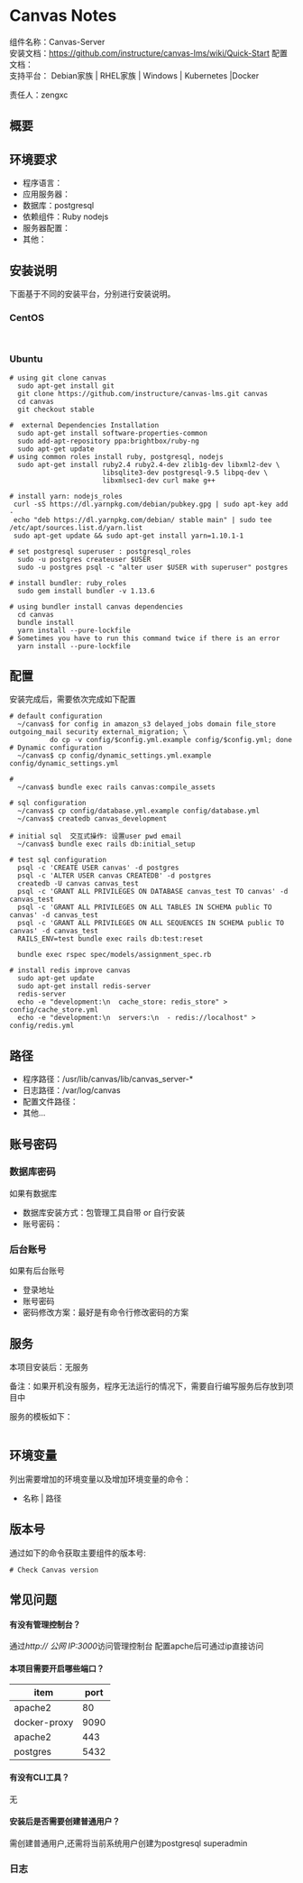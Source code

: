 # Canvas Notes

组件名称：Canvas-Server  
安装文档：https://github.com/instructure/canvas-lms/wiki/Quick-Start
配置文档：  
支持平台： Debian家族 | RHEL家族 | Windows | Kubernetes |Docker  

责任人：zengxc

## 概要



## 环境要求

* 程序语言：
* 应用服务器：
* 数据库：postgresql
* 依赖组件：Ruby  nodejs
* 服务器配置：
* 其他：

## 安装说明


下面基于不同的安装平台，分别进行安装说明。

### CentOS

```shell


```

### Ubuntu

```shell
# using git clone canvas
  sudo apt-get install git
  git clone https://github.com/instructure/canvas-lms.git canvas
  cd canvas
  git checkout stable

#  external Dependencies Installation 
  sudo apt-get install software-properties-common
  sudo add-apt-repository ppa:brightbox/ruby-ng
  sudo apt-get update
# using common roles install ruby, postgresql, nodejs  
  sudo apt-get install ruby2.4 ruby2.4-dev zlib1g-dev libxml2-dev \
                       libsqlite3-dev postgresql-9.5 libpq-dev \
                       libxmlsec1-dev curl make g++

# install yarn: nodejs_roles
 curl -sS https://dl.yarnpkg.com/debian/pubkey.gpg | sudo apt-key add -
 echo "deb https://dl.yarnpkg.com/debian/ stable main" | sudo tee /etc/apt/sources.list.d/yarn.list
 sudo apt-get update && sudo apt-get install yarn=1.10.1-1

# set postgresql superuser : postgresql_roles
  sudo -u postgres createuser $USER
  sudo -u postgres psql -c "alter user $USER with superuser" postgres

# install bundler: ruby_roles
  sudo gem install bundler -v 1.13.6

# using bundler install canvas dependencies
  cd canvas
  bundle install
  yarn install --pure-lockfile
# Sometimes you have to run this command twice if there is an error
  yarn install --pure-lockfile

```

## 配置

安装完成后，需要依次完成如下配置

```shell
# default configuration
  ~/canvas$ for config in amazon_s3 delayed_jobs domain file_store outgoing_mail security external_migration; \
          do cp -v config/$config.yml.example config/$config.yml; done
# Dynamic configuration
  ~/canvas$ cp config/dynamic_settings.yml.example config/dynamic_settings.yml

#  
  ~/canvas$ bundle exec rails canvas:compile_assets

# sql configuration
  ~/canvas$ cp config/database.yml.example config/database.yml
  ~/canvas$ createdb canvas_development

# initial sql  交互式操作: 设置user pwd email
  ~/canvas$ bundle exec rails db:initial_setup

# test sql configuration
  psql -c 'CREATE USER canvas' -d postgres
  psql -c 'ALTER USER canvas CREATEDB' -d postgres
  createdb -U canvas canvas_test
  psql -c 'GRANT ALL PRIVILEGES ON DATABASE canvas_test TO canvas' -d canvas_test
  psql -c 'GRANT ALL PRIVILEGES ON ALL TABLES IN SCHEMA public TO canvas' -d canvas_test
  psql -c 'GRANT ALL PRIVILEGES ON ALL SEQUENCES IN SCHEMA public TO canvas' -d canvas_test
  RAILS_ENV=test bundle exec rails db:test:reset

  bundle exec rspec spec/models/assignment_spec.rb

# install redis improve canvas
  sudo apt-get update
  sudo apt-get install redis-server
  redis-server
  echo -e "development:\n  cache_store: redis_store" > config/cache_store.yml
  echo -e "development:\n  servers:\n  - redis://localhost" > config/redis.yml

```

## 路径

* 程序路径：/usr/lib/canvas/lib/canvas_server-*
* 日志路径：/var/log/canvas  
* 配置文件路径：  
* 其他...

## 账号密码

### 数据库密码

如果有数据库

* 数据库安装方式：包管理工具自带 or 自行安装
* 账号密码：

### 后台账号

如果有后台账号

* 登录地址
* 账号密码
* 密码修改方案：最好是有命令行修改密码的方案


## 服务

本项目安装后：无服务

备注：如果开机没有服务，程序无法运行的情况下，需要自行编写服务后存放到项目中

服务的模板如下：

```

```

## 环境变量

列出需要增加的环境变量以及增加环境变量的命令：

* 名称 | 路径

## 版本号

通过如下的命令获取主要组件的版本号: 

```
# Check Canvas version

```

## 常见问题

#### 有没有管理控制台？

通过*http:// 公网 IP:3000*访问管理控制台
配置apche后可通过ip直接访问 

#### 本项目需要开启哪些端口？

| item      | port  |
| --------- | ----- |
|  apache2  |   80  |
|docker-proxy| 9090 |
| apache2   |  443  |
| postgres  |  5432 |

#### 有没有CLI工具？
无


#### 安装后是否需要创建普通用户？
需创建普通用户,还需将当前系统用户创建为postgresql superadmin 

### 日志

